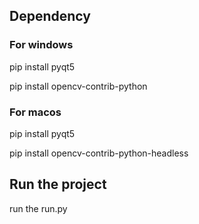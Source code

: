 ## Dependency
### For windows 
pip install pyqt5

pip install opencv-contrib-python

### For macos 
pip install pyqt5

pip install opencv-contrib-python-headless 

## Run the project 
run the run.py
